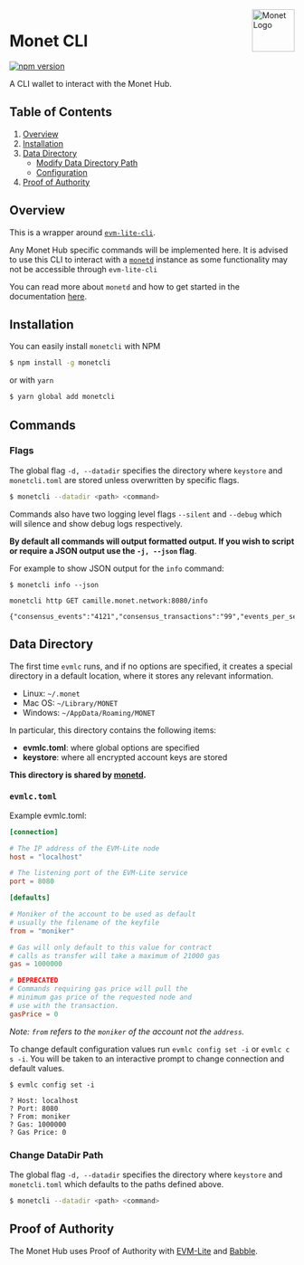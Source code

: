 <img width="75px" height="75px" align="right" alt="Monet Logo" src="https://github.com/mosaicnetworks/monetd/raw/master/docs/_static/monet_logo.png" title="Monet CLI"/>

# Monet CLI

[![npm version](https://badge.fury.io/js/monetcli.svg)](https://badge.fury.io/js/monetcli)

A CLI wallet to interact with the Monet Hub.

## Table of Contents

1. [Overview](#overview)
2. [Installation](#installation)
3. [Data Directory](#data-directory)
    - [Modify Data Directory Path](#modify-data-directory-path)
    - [Configuration](#Configuration)
4. [Proof of Authority](#proof-of-authority)

## Overview

This is a wrapper around [`evm-lite-cli`](https://github.com/mosaicnetworks/evm-lite-cli).

Any Monet Hub specific commands will be implemented here. It is advised to use this CLI to interact with a [`monetd`](https://github.com/mosaicnetworks/monetd) instance as some functionality may not be accessible through `evm-lite-cli`

You can read more about `monetd` and how to get started in the documentation [here](https://monetd.readthedocs.io/en/latest/index.html).

## Installation

You can easily install `monetcli` with NPM

```bash
$ npm install -g monetcli
```

or with `yarn`

```bash
$ yarn global add monetcli
```

## Commands

### Flags

The global flag `-d, --datadir` specifies the directory where `keystore` and `monetcli.toml` are stored unless overwritten by specific flags.

```bash
$ monetcli --datadir <path> <command>
```

Commands also have two logging level flags `--silent` and `--debug` which will silence and show debug logs respectively.

**By default all commands will output formatted output. If you wish to script or require a JSON output use the `-j, --json` flag**.

For example to show JSON output for the `info` command:

```console
$ monetcli info --json

monetcli http GET camille.monet.network:8080/info

{"consensus_events":"4121","consensus_transactions":"99","events_per_second":"0.00","id":"3048798009","last_block_index":"112","last_consensus_round":"445","last_peer_change":"258","min_gas_price":"10","moniker":"mosaic","num_peers":"4","round_events":"0","rounds_per_second":"0.00","state":"Babbling","sync_rate":"1.00","time":"1574268876085188708","transaction_pool":"0","type":"babble","undetermined_events":"19"}
```

## Data Directory

The first time `evmlc` runs, and if no options are specified, it creates a
special directory in a default location, where it
stores any relevant information.

-   Linux: `~/.monet`
-   Mac OS: `~/Library/MONET`
-   Windows: `~/AppData/Roaming/MONET`

In particular, this directory contains the following items:

-   **evmlc.toml**: where global options are specified
-   **keystore**: where all encrypted account keys are stored

**This directory is shared by [monetd](https://github.com/mosaicnetworks/monetd).**

### `evmlc.toml`

Example evmlc.toml:

```toml
[connection]

# The IP address of the EVM-Lite node
host = "localhost"

# The listening port of the EVM-Lite service
port = 8080

[defaults]

# Moniker of the account to be used as default
# usually the filename of the keyfile
from = "moniker"

# Gas will only default to this value for contract
# calls as transfer will take a maximum of 21000 gas
gas = 1000000

# DEPRECATED
# Commands requiring gas price will pull the
# minimum gas price of the requested node and
# use with the transaction.
gasPrice = 0
```

_Note: `from` refers to the `moniker` of the account not the `address`._

To change default configuration values run `evmlc config set -i` or `evmlc c s -i`. You will be
taken to an interactive prompt to change connection and default values.

```console
$ evmlc config set -i

? Host: localhost
? Port: 8080
? From: moniker
? Gas: 1000000
? Gas Price: 0
```

### Change DataDir Path

The global flag `-d, --datadir` specifies the directory where `keystore` and `monetcli.toml` which defaults to the paths defined above.

```bash
$ monetcli --datadir <path> <command>
```

## Proof of Authority

The Monet Hub uses Proof of Authority with [EVM-Lite](https://github.com/mosaicnetworks/evm-lite) and [Babble](https://github.com/mosaicnetworks/babble).
